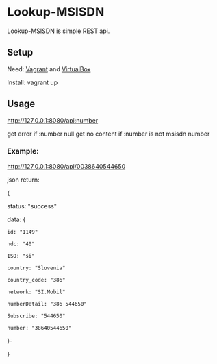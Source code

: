 # Lookup-MSISDN

Lookup-MSISDN is simple REST api.

## Setup

Need:
[Vagrant](http://vagrantup.com) and [VirtualBox](http://virtualbox.org)

Install:
vagrant up

## Usage

http://127.0.0.1:8080/api:number

get error if :number null
get no content if :number is not msisdn number

### Example:

http://127.0.0.1:8080/api/0038640544650

json return:

{

  status: "success"
  
  data: {
  
    id: "1149"
    
    ndc: "40"
    
    ISO: "si"
    
    country: "Slovenia"
    
    country_code: "386"
    
    network: "SI.Mobil"
    
    numberDetail: "386 544650"
    
    Subscribe: "544650"
    
    number: "38640544650"
    
  }-
  
}

